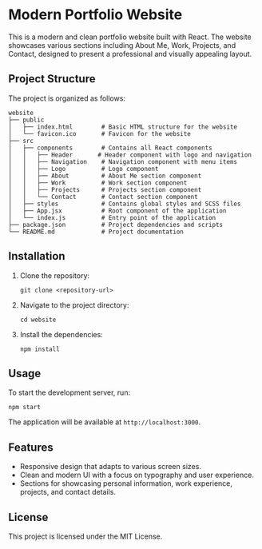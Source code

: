 # Modern Portfolio Website

This is a modern and clean portfolio website built with React. The website showcases various sections including About Me, Work, Projects, and Contact, designed to present a professional and visually appealing layout.

## Project Structure

The project is organized as follows:

```
website
├── public
│   ├── index.html        # Basic HTML structure for the website
│   └── favicon.ico       # Favicon for the website
├── src
│   ├── components        # Contains all React components
│   │   ├── Header       # Header component with logo and navigation
│   │   ├── Navigation    # Navigation component with menu items
│   │   ├── Logo          # Logo component
│   │   ├── About         # About Me section component
│   │   ├── Work          # Work section component
│   │   ├── Projects      # Projects section component
│   │   └── Contact       # Contact section component
│   ├── styles            # Contains global styles and SCSS files
│   ├── App.jsx           # Root component of the application
│   └── index.js          # Entry point of the application
├── package.json          # Project dependencies and scripts
└── README.md             # Project documentation
```

## Installation

1. Clone the repository:
   ```
   git clone <repository-url>
   ```

2. Navigate to the project directory:
   ```
   cd website
   ```

3. Install the dependencies:
   ```
   npm install
   ```

## Usage

To start the development server, run:
```
npm start
```

The application will be available at `http://localhost:3000`.

## Features

- Responsive design that adapts to various screen sizes.
- Clean and modern UI with a focus on typography and user experience.
- Sections for showcasing personal information, work experience, projects, and contact details.

## License

This project is licensed under the MIT License.